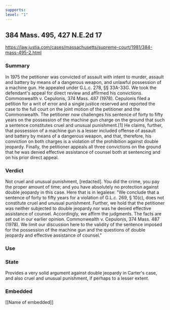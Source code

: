 ```yaml
---
supports: 
level: "1"
---
```

## 384 Mass. 495, 427 N.E.2d 17

https://law.justia.com/cases/massachusetts/supreme-court/1981/384-mass-495-2.html

### Summary

In 1975 the petitioner was convicted of assault with intent to murder, assault and battery by means of a dangerous weapon,  and unlawful possession of a machine gun. He appealed under G.L.c. 278, §§ 33A-33G. We took the defendant's appeal for direct review and affirmed his convictions. Commonwealth v. Cepulonis, 374 Mass. 487 (1978). Cepulonis filed a petition for a writ of error and a single justice reserved and reported the case to the full court on the joint motion of the petitioner and the Commonwealth. The petitioner now challenges his sentence of forty to fifty years on the possession of the machine gun charge on the ground that such a sentence constitutes cruel and unusual punishment.[1] He claims, further, that possession of a machine gun is a lesser included offense of assault and battery by means of a dangerous weapon, and that, therefore, his conviction on both charges is a violation of the prohibition against double jeopardy. Finally, the petitioner appeals all three convictions on the ground that he was denied effective assistance of counsel both at sentencing and on his prior direct appeal.

### Verdict
Not cruel and unusual punishment, [redacted]. You did the crime, you pay the proper amount of time; and you have absolutely no protection against double jeopardy in this case. Here that is in legalese: "We conclude that a sentence of forty to fifty years for a violation of G.L.c. 269, § 10(c), does not constitute cruel and unusual punishment. Further, we hold that the petitioner was neither subjected to double jeopardy nor was he denied effective assistance of counsel. Accordingly, we affirm the judgments. The facts are set out in our earlier opinion. Commonwealth v. Cepulonis, 374 Mass. 487 (1978). We limit our discussion here to the validity of the sentence imposed for the possession of the machine gun and the questions of double jeopardy and effective assistance of counsel."
### Use

### State
Provides a very solid argument against double jeopardy in Carter's case, and also cruel and unusual punishment, if perhaps to a lesser extent.

### Embedded

[[Name of embedded]]